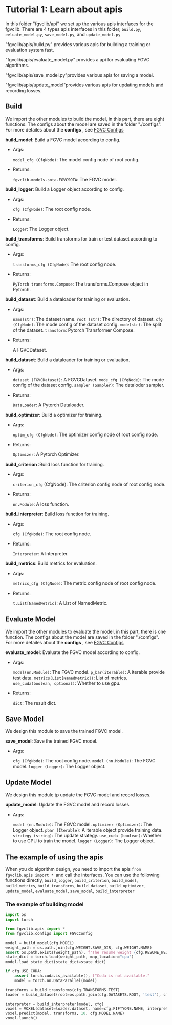 # Tutorial 1: Learn about apis

In this folder "fgvclib/api" we set up the various apis interfaces for the fgvclib.
There are 4 types apis interfaces in this folder, ```build.py```, ```evluate_model.py```, ```save_model.py```, and ```update_model.py```

"fgvclib/apis/build.py" provides various apis for building a training or evaluation system fast.

"fgvclib/apis/evaluate_model.py" provides a api for evaluating FGVC algorithms.

"fgvclib/apis/save_model.py"provides various apis for saving a model.

"fgvclib/apis/update_model"provides various apis for updating models and recording losses.


## Build
We import the other modules to build the model, in this part, there are eight functions. The configs about the model are saved in the folder "./configs". For more detailes about the **configs** , see [FGVC Configs](https://pris-cv-fgvclib.readthedocs.io/en/latest/global_configs.html)

**build_model**: Build a FGVC model according to config.
- Args:

    `model_cfg (CfgNode)`: The model config node of root config.

- Returns:

    `fgvclib.models.sota.FGVCSOTA`: The FGVC model.

**build_logger**: Build a Logger object according to config.
- Args:

    `cfg (CfgNode)`: The root config node.

- Returns:

    `Logger`: The Logger object.

**build_transforms**: Build transforms for train or test dataset according to config.
- Args:

    `transforms_cfg (CfgNode)`: The root config node.

- Returns:

    `PyTorch transforms.Compose`: The transforms.Compose object in Pytorch.

**build_dataset**: Build a dataloader for training or evaluation.
- Args: 

    `name(str)`: The dataset name.
    `root (str)`: The directory of dataset.
    `cfg (CfgNode)`: The mode config of the dataset config.
    `mode(str)`: The split of the dataset.
    `transform`: Pytorch Transformer Compose.

- Returns:

    A FGVCDataset.

**build_dataset**: Build a dataloader for training or evaluation.
- Args:

    `dataset (FGVCDataset)`: A FGVCDataset.
    `mode_cfg (CfgNode)`: The mode config of the dataset config.
    `sampler (Sampler)`: The dataloder sampler.

- Returns:

    `DataLoader`: A Pytorch Dataloader.

**build_optimizer**: Build a optimizer for training.
- Args:

    `optim_cfg (CfgNode)`: The optimizer config node of root config node.

- Returns:

    `Optimizer`: A Pytorch Optimizer.

**build_criterion** :Build loss function for training.
- Args:

   `criterion_cfg` (CfgNode): The criterion config node of root config node.

- Returns:

    `nn.Module`: A loss function.

**build_interpreter**: Build loss function for training.
- Args:

    `cfg (CfgNode)`: The root config node.

- Returns:

    `Interpreter`: A Interpreter.

**build_metrics**: Build metrics for evaluation.
- Args:

    `metrics_cfg (CfgNode)`: The metric config node of root config node.
    
- Returns:

    `t.List[NamedMetric]`: A List of NamedMetric.

## Evaluate Model

We import the other modules to evaluate the model, in this part, there is one function. The configs about the model are saved in the folder "./configs". For more detailes about the **configs** , see [FGVC Configs](https://pris-cv-fgvclib.readthedocs.io/en/latest/global_configs.html)

**evaluate_model**: Evaluate the FGVC model according to config.
- Args:

    `model(nn.Module)`: The FGVC model.
    `p_bar(iterable)`: A iterable provide test data.
    `metrics(List[NamedMetric])`: List of metrics.
    `use_cuda(boolean, optional)`: Whether to use gpu.

- Returns:

    `dict`: The result dict.


## Save Model

We design this module to save the trained FGVC model.

**save_model**: Save the trained FGVC model.
- Args:

    `cfg (CfgNode)`: The root config node.
    `model (nn.Module)`: The FGVC model.
    `logger (Logger)`: The Logger object.

## Update Model

We design this module tp update the FGVC model and record losses.

**update_model**: Update the FGVC model and record losses.
- Args:

    `model (nn.Module)`: The FGVC model.
    `optimizer (Optimizer)`: The Logger object.
    `pbar (Iterable)`: A iterable object provide training data.
    `strategy (string)`: The update strategy.
    `use_cuda (boolean)`: Whether to use GPU to train the model.
    `logger (Logger)`: The Logger object.

## The example of using the apis
When you do algorithm design, you need to import the apis ```from fgvclib.apis import * ```and call the interfaces. You can use the following functions directly, ```build_logger```,  ```build_criterion```, ```build_model```, ```build_metrics```, ```build_transforms```, ```build_dataset```, ```build_optimizer```, ```update_model```, ```evaluate_model```, ```save_model```, ```build_interpreter```

### The example of building model
```python
import os
import torch

from fgvclib.apis import *
from fgvclib.configs import FGVCConfig

model = build_model(cfg.MODEL)
weight_path = os.path.join(cfg.WEIGHT.SAVE_DIR, cfg.WEIGHT.NAME)
assert os.path.exists(weight_path), f"The resume weight {cfg.RESUME_WEIGHT} dosn't exists."
state_dict = torch.load(weight_path, map_location="cpu")
model.load_state_dict(state_dict=state_dict)

if cfg.USE_CUDA:
    assert torch.cuda.is_available(), f"Cuda is not available."
    model = torch.nn.DataParallel(model)

transforms = build_transforms(cfg.TRANSFORMS.TEST)
loader = build_dataset(root=os.path.join(cfg.DATASETS.ROOT, 'test'), cfg=cfg.DATASETS.TEST, transforms=transforms)

interpreter = build_interpreter(model, cfg)
voxel = VOXEL(dataset=loader.dataset, name=cfg.FIFTYONE.NAME, interpreter=interpreter)
voxel.predict(model, transforms, 10, cfg.MODEL.NAME)
voxel.launch()
```